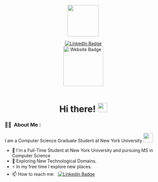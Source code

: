 <p align="center"><img src="https://media.giphy.com/media/M9gbBd9nbDrOTu1Mqx/giphy.gif" width="100"/></p>
<p align="center">
<a href="https://www.linkedin.com/in/adityaaay"><img src="https://img.shields.io/badge/LinkedIn-blue?style=for-the-badge&logo=linkedin&logoColor=white" alt="LinkedIn Badge"></a><br>
<a href="https://adityaaay.github.io/newCV/"><img src="https://img.shields.io/badge/-Website-red" alt="Website Badge" width="128" height="128"></a>
 
</p>
<p align="center"><img src="https://komarev.com/ghpvc/?username=adityaaay&style=flat-square&color=blue" alt=""></p>

<h1 align="center">Hi there! <img src="https://media.giphy.com/media/hvRJCLFzcasrR4ia7z/giphy.gif" width="30px"></h1>

### :woman_technologist: &nbsp;About Me :

I am a Computer Science Graduate Student at New York University <img src="https://media.giphy.com/media/WUlplcMpOCEmTGBtBW/giphy.gif" width="30"> 

- 🔭 I'm a Full-Time Student at New York University and pursuing MS in Computer Science
- 🌱 Exploring New Technological Domains.
- ⚡ In my free time I explore new places.
- 📫 How to reach me: &nbsp; [![Linkedin Badge](https://img.shields.io/badge/-Aditya-blue?style=flat&logo=Linkedin&logoColor=white)](https://www.linkedin.com/in/adityaaay)
